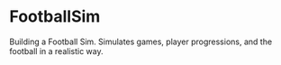 # FootballSim
Building a Football Sim. Simulates games, player progressions, and the football in a realistic way.
